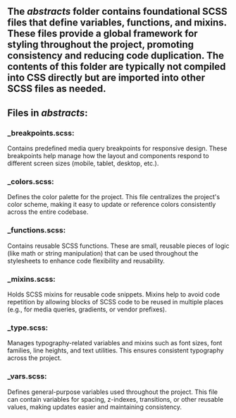 ## The *abstracts* folder contains foundational SCSS files that define variables, functions, and mixins. These files provide a global framework for styling throughout the project, promoting consistency and reducing code duplication. The contents of this folder are typically not compiled into CSS directly but are imported into other SCSS files as needed.

## Files in *abstracts*:

### _breakpoints.scss:
Contains predefined media query breakpoints for responsive design. These breakpoints help manage how the layout and components respond to different screen sizes (mobile, tablet, desktop, etc.).

### _colors.scss:
Defines the color palette for the project. This file centralizes the project's color scheme, making it easy to update or reference colors consistently across the entire codebase.

### _functions.scss:
Contains reusable SCSS functions. These are small, reusable pieces of logic (like math or string manipulation) that can be used throughout the stylesheets to enhance code flexibility and reusability.

### _mixins.scss:
Holds SCSS mixins for reusable code snippets. Mixins help to avoid code repetition by allowing blocks of SCSS code to be reused in multiple places (e.g., for media queries, gradients, or vendor prefixes).

### _type.scss:
Manages typography-related variables and mixins such as font sizes, font families, line heights, and text utilities. This ensures consistent typography across the project.

### _vars.scss:
Defines general-purpose variables used throughout the project. This file can contain variables for spacing, z-indexes, transitions, or other reusable values, making updates easier and maintaining consistency.
